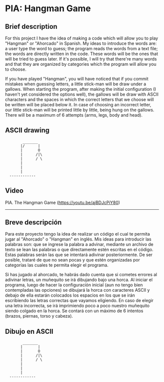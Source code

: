 # PIA: Hangman Game 

## Brief description

For this project I have the idea of making a code which will allow you to play "Hangman" or "Ahorcado" in Spanish. My ideas to introduce the words are: a user type the word to guess; the program reads the words from a text file; the words are directly written in the code. 
These words will be the ones that will be tried to guess later. If it's possible, I will try that there're many words and that they are organized by categories which the program will allow you to choose.

If you have played "Hangman", you will have noticed that if you commit mistakes when guessing letters, a little stick-man will be draw under a gallows. When starting the program, after making the initial configuration (I haven't yet considered the options well), the gallows will be draw with ASCII characters and the spaces in which the correct letters that we choose will be written will be placed below it. In case of choosing an incorrect letter, our little stick-man will be printed little by little, being hung on the gallows. There will be a maximum of 6 attempts (arms, legs, body and head).


## ASCII drawing

```
        _______                                                                                                                  
       |/      |                                                                                                                 
       |       O                                                                                                                  
       |      /|\                                                                                                                  
       |      / \                                                                                                                 
       |                                                                                                                         
       |
       |                                                                                                                         
  ------------  
```
## Video
PIA. The Hangman Game (https://youtu.be/ajBDJcPiY80)

----------------------------------------------------------------------------------------------------------


## Breve descripción

Para este proyecto tengo la idea de realizar un código el cual te permita jugar al "Ahorcado" o "Hangman" en inglés. Mis ideas para introducir las palabras son: que se ingrese la palabra a advinar, mediante un archivo de texto se lean las palabras o que directamente estén escritas en el código. Estas palabras serán las que se intentará adivinar posteriormente. De ser posible, trataré de que no sean pocas y que estén organizadas por categorías las cuales te permita elegir el programa.


Si has jugado al ahorcado, te habrás dado cuenta que si cometes errores al adivinar letras, un muñequito se irá dibujando bajo una horca. Al iniciar el programa, luego de hacer la configuración inicial (aun no tengo bien contempladas las opciones) se dibujará la horca con caracteres ASCII y debajo de ella estarán colocados los espacios en los que se irán escribiendo las letras correctas que vayamos eligiendo. En caso de elegir una letra incorrecta, se irá imprimiendo poco a poco nuestro muñequito siendo colgado en la horca. Se contará con un máximo de 6 intentos (brazos, piernas, torso y cabeza).

## Dibujo en ASCII

```
        _______                                                                                                                  
       |       |                                                                                                                 
       |       O                                                                                                                  
       |      /|\                                                                                                                  
       |      / \                                                                                                                 
       |                                                                                                                         
       |
       |                                                                                                                         
  ------------  
```
